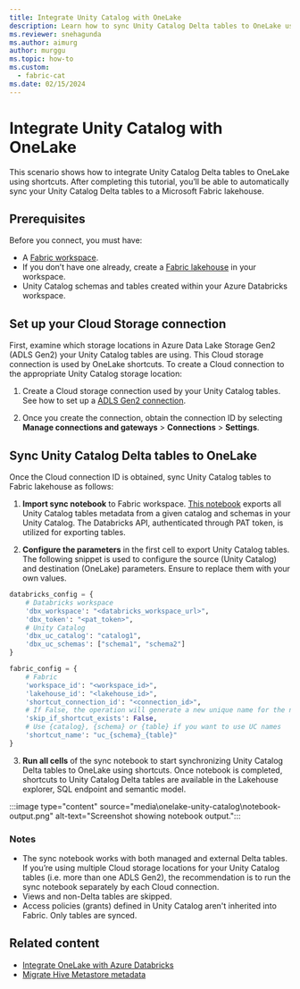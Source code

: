 ```yaml
---
title: Integrate Unity Catalog with OneLake
description: Learn how to sync Unity Catalog Delta tables to OneLake using shortcuts.
ms.reviewer: snehagunda
ms.author: aimurg
author: murggu
ms.topic: how-to
ms.custom:
  - fabric-cat
ms.date: 02/15/2024
---
```


# Integrate Unity Catalog with OneLake

This scenario shows how to integrate Unity Catalog Delta tables to OneLake using shortcuts. After completing this tutorial, you’ll be able to automatically sync your Unity Catalog Delta tables to a Microsoft Fabric lakehouse.

## Prerequisites

Before you connect, you must have:

- A [Fabric workspace](../get-started/create-workspaces.md).
- If you don’t have one already, create a [Fabric lakehouse](../data-engineering/tutorial-build-lakehouse.md) in your workspace.
- Unity Catalog schemas and tables created within your Azure Databricks workspace. 


## Set up your Cloud Storage connection

First, examine which storage locations in Azure Data Lake Storage Gen2 (ADLS Gen2) your Unity Catalog tables are using. This Cloud storage connection is used by OneLake shortcuts. To create a Cloud connection to the appropriate Unity Catalog storage location:

1. Create a Cloud storage connection used by your Unity Catalog tables. See how to set up a [ADLS Gen2 connection](../data-factory/connector-azure-data-lake-storage-gen2-overview.md).

2. Once you create the connection, obtain the connection ID by selecting  **Manage connections and gateways** > **Connections** > **Settings**.

## Sync Unity Catalog Delta tables to OneLake

Once the Cloud connection ID is obtained, sync Unity Catalog tables to Fabric lakehouse as follows:

1. **Import sync notebook** to Fabric workspace.  [This notebook](./onelake-unity-catalog.md) exports all Unity Catalog tables metadata from a given catalog and schemas in your Unity Catalog. The Databricks API, authenticated through PAT token, is utilized for exporting tables.

2. **Configure the parameters** in the first cell to export Unity Catalog tables. The following snippet is used to configure the source (Unity Catalog) and destination (OneLake) parameters. Ensure to replace them with your own values.

```python
databricks_config = {
    # Databricks workspace
    'dbx_workspace': "<databricks_workspace_url>",
    'dbx_token': "<pat_token>",
    # Unity Catalog
    'dbx_uc_catalog': "catalog1",
    'dbx_uc_schemas': ["schema1", "schema2"]
}

fabric_config = {
    # Fabric
    'workspace_id': "<workspace_id>",
    'lakehouse_id': "<lakehouse_id>",
    'shortcut_connection_id': "<connection_id>",
    # If False, the operation will generate a new unique name for the new shortcut. If True, shortcut creation will be skipped. 
    'skip_if_shortcut_exists': False,
    # Use {catalog}, {schema} or {table} if you want to use UC names
    'shortcut_name': "uc_{schema}_{table}"
}
```

3. **Run all cells** of the sync notebook to start synchronizing Unity Catalog Delta tables to OneLake using shortcuts. Once notebook is completed, shortcuts to Unity Catalog Delta tables are available in the Lakehouse explorer, SQL endpoint and semantic model.

:::image type="content" source="media\onelake-unity-catalog\notebook-output.png" alt-text="Screenshot showing notebook output.":::

### Notes

- The sync notebook works with both managed and external Delta tables. If you’re using multiple Cloud storage locations for your Unity Catalog tables (i.e. more than one ADLS Gen2), the recommendation is to run the sync notebook separately by each Cloud connection.
- Views and non-Delta tables are skipped.
- Access policies (grants) defined in Unity Catalog aren't inherited into Fabric. Only tables are synced.


## Related content

- [Integrate OneLake with Azure Databricks](onelake-azure-databricks.md)
- [Migrate Hive Metastore metadata](../data-engineering/migrate-synapse-hms-metadata.md)
